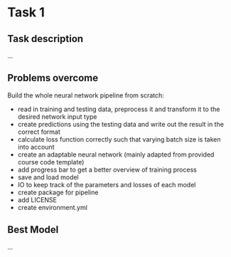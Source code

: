 # Task 1

## Task description
...

## Problems overcome
Build the whole neural network pipeline from scratch:
- read in training and testing data, preprocess it and transform it to the desired network input type
- create predictions using the testing data and write out the result in the correct format
- calculate loss function correctly such that varying batch size is taken into account
- create an adaptable neural network (mainly adapted from provided course code template)
- add progress bar to get a better overview of training process
- save and load model
- IO to keep track of the parameters and losses of each model
- create package for pipeline
- add LICENSE
- create environment.yml 

## Best Model
...